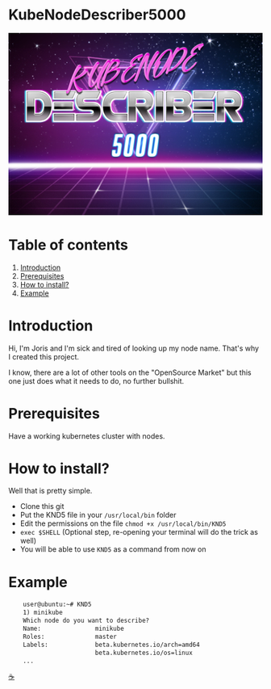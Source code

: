 # KubeNodeDescriber5000

![KUBENODEDESCRIBER5000](mediafiles/kubenodedescriber5000.jpg)

# Table of contents

  1. [Introduction](#introduction)
  2. [Prerequisites](#prerequisites)
  3. [How to install?](#how-to-install)
  4. [Example](#example)

# Introduction

Hi, I'm Joris and I'm sick and tired of looking up my node name. That's why 
I created this project.

I know, there are a lot of other tools on the "OpenSource Market" but this one 
just does what it needs to do, no further bullshit. 

# Prerequisites 

Have a working kubernetes cluster with nodes.

# How to install? 

Well that is pretty simple. 

* Clone this git 
* Put the KND5 file in your `/usr/local/bin` folder
* Edit the permissions on the file `chmod +x /usr/local/bin/KND5`
* `exec $SHELL` (Optional step, re-opening your terminal will do the trick as well) 
* You will be able to use `KND5` as a command from now on
# Example 

        user@ubuntu:~# KND5
        1) minikube 
        Which node do you want to describe? 
        Name:               minikube
        Roles:              master
        Labels:             beta.kubernetes.io/arch=amd64
                            beta.kubernetes.io/os=linux
        ... 

[:coffee:](https://www.buymeacoffee.com/kubernetian)
